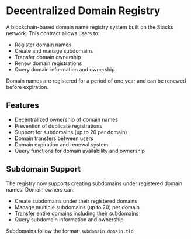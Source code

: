 # Decentralized Domain Registry

A blockchain-based domain name registry system built on the Stacks network. This contract allows users to:

- Register domain names
- Create and manage subdomains
- Transfer domain ownership
- Renew domain registrations
- Query domain information and ownership

Domain names are registered for a period of one year and can be renewed before expiration.

## Features

- Decentralized ownership of domain names
- Prevention of duplicate registrations
- Support for subdomains (up to 20 per domain)
- Domain transfers between users
- Domain expiration and renewal system
- Query functions for domain availability and ownership

## Subdomain Support

The registry now supports creating subdomains under registered domain names. Domain owners can:

- Create subdomains under their registered domains
- Manage multiple subdomains (up to 20) per domain
- Transfer entire domains including their subdomains
- Query subdomain information and ownership

Subdomains follow the format: `subdomain.domain.tld`
